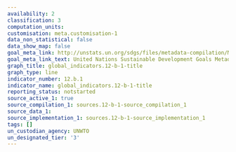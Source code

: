 ```yaml
---
availability: 2
classification: 3
computation_units:
customisation: meta.customisation-1
data_non_statistical: false
data_show_map: false
goal_meta_link: http://unstats.un.org/sdgs/files/metadata-compilation/Metadata-Goal-12.pdf
goal_meta_link_text: United Nations Sustainable Development Goals Metadata (pdf 782kB)
graph_title: global_indicators.12-b-1-title
graph_type: line
indicator_number: 12.b.1
indicator_name: global_indicators.12-b-1-title
reporting_status: notstarted
source_active_1: true
source_compilation_1: sources.12-b-1-source_compilation_1
source_data_1:
source_implementation_1: sources.12-b-1-source_implementation_1
tags: []
un_custodian_agency: UNWTO
un_designated_tier: '3'
---
```

